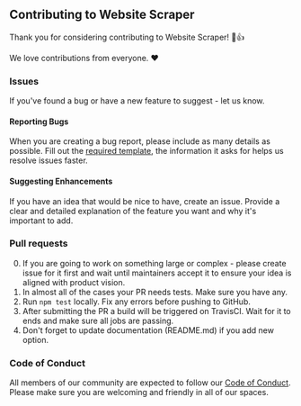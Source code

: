 ## Contributing to Website Scraper

Thank you for considering contributing to Website Scraper! 🎉👍

We love contributions from everyone. :heart:

### Issues
If you've found a bug or have a new feature to suggest - let us know.

#### Reporting Bugs
When you are creating a bug report, please include as many details as possible. Fill out the [required template](https://github.com/website-scraper/node-website-scraper/blob/master/.github/ISSUE_TEMPLATE.md), the information it asks for helps us resolve issues faster.

#### Suggesting Enhancements
If you have an idea that would be nice to have, create an issue. Provide a clear and detailed explanation of the feature you want and why it's important to add.

### Pull requests

0. If you are going to work on something large or complex - please create issue for it first and wait until maintainers accept it to ensure your idea is aligned with product vision.
1. In almost all of the cases your PR needs tests. Make sure you have any.
2. Run `npm test` locally. Fix any errors before pushing to GitHub.
3. After submitting the PR a build will be triggered on TravisCI. Wait for it to ends and make sure all jobs are passing.
4. Don't forget to update documentation (README.md) if you add new option.

### Code of Conduct

All members of our community are expected to follow our [Code of Conduct](https://github.com/website-scraper/node-website-scraper/blob/master/CODE_OF_CONDUCT.md). Please make sure you are welcoming and friendly in all of our spaces.
